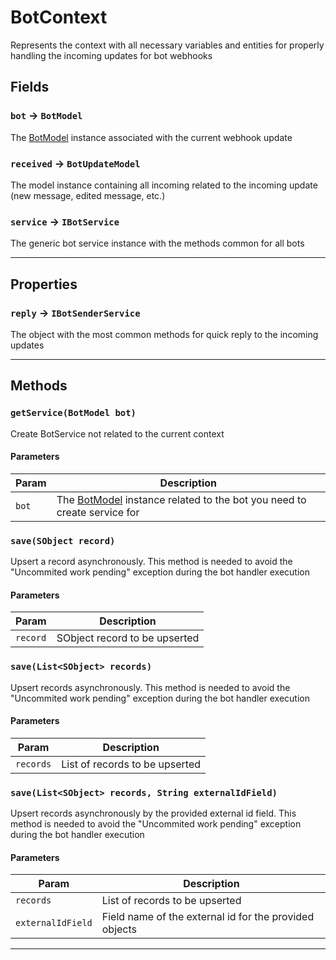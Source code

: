 # BotContext

Represents the context with all necessary variables and entities for properly handling the incoming updates for bot webhooks

## Fields

### `bot` → `BotModel`

The [BotModel](/types/Classes/BotModel.md) instance associated with the current webhook update

### `received` → `BotUpdateModel`

The model instance containing all incoming related to the incoming update (new message, edited message, etc.)

### `service` → `IBotService`

The generic bot service instance with the methods common for all bots

---

## Properties

### `reply` → `IBotSenderService`

The object with the most common methods for quick reply to the incoming updates

---

## Methods

### `getService(BotModel bot)`

Create BotService not related to the current context

#### Parameters

| Param | Description                                                                                           |
| ----- | ----------------------------------------------------------------------------------------------------- |
| `bot` | The [BotModel](/types/Classes/BotModel.md) instance related to the bot you need to create service for |

### `save(SObject record)`

Upsert a record asynchronously. This method is needed to avoid the "Uncommited work pending" exception during the bot handler execution

#### Parameters

| Param    | Description                   |
| -------- | ----------------------------- |
| `record` | SObject record to be upserted |

### `save(List<SObject> records)`

Upsert records asynchronously. This method is needed to avoid the "Uncommited work pending" exception during the bot handler execution

#### Parameters

| Param     | Description                    |
| --------- | ------------------------------ |
| `records` | List of records to be upserted |

### `save(List<SObject> records, String externalIdField)`

Upsert records asynchronously by the provided external id field. This method is needed to avoid the "Uncommited work pending" exception during the bot handler execution

#### Parameters

| Param             | Description                                            |
| ----------------- | ------------------------------------------------------ |
| `records`         | List of records to be upserted                         |
| `externalIdField` | Field name of the external id for the provided objects |

---
